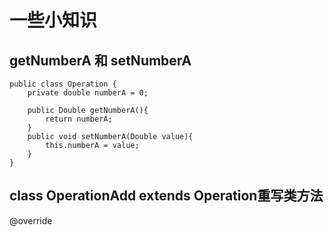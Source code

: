 # 一些小知识
## getNumberA 和 setNumberA
```
public class Operation {
    private double numberA = 0;

    public Double getNumberA(){
        return numberA;
    }
    public void setNumberA(Double value){
        this.numberA = value;
    }
}
```
## class OperationAdd extends Operation重写类方法
@override